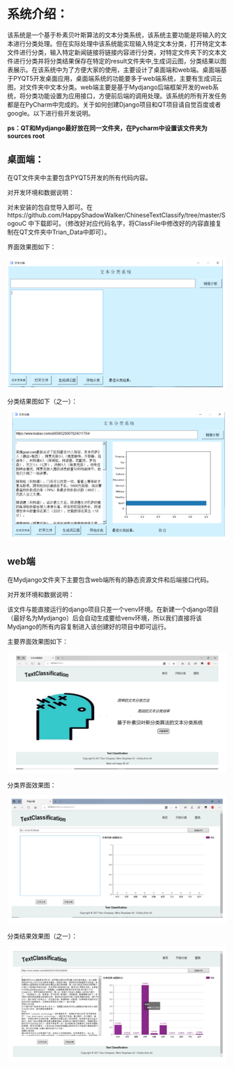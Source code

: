 # 系统介绍：

该系统是一个基于朴素贝叶斯算法的文本分类系统，该系统主要功能是将输入的文本进行分类处理。但在实际处理中该系统能实现输入特定文本分类，打开特定文本文件进行分类，输入特定新闻链接将链接内容进行分类，对特定文件夹下的文本文件进行分类并将分类结果保存在特定的result文件夹中,生成词云图，分类结果以图表展示。在该系统中为了方便大家的使用，主要设计了桌面端和web端。桌面端基于PYQT5开发桌面应用，桌面端系统的功能要多于web端系统，主要有生成词云图，对文件夹中文本分类。web端主要是基于Mydjango后端框架开发的web系统，将分类功能设置为应用接口，方便前后端的调用处理。该系统的所有开发任务都是在PyCharm中完成的。关于如何创建Django项目和QT项目请自觉百度或者google。以下进行些开发说明。

**ps：QT和Mydjango最好放在同一文件夹，在Pycharm中设置该文件夹为sources root**

## 桌面端：

在QT文件夹中主要包含PYQT5开发的所有代码内容。

对开发环境和数据说明：

对未安装的包自觉导入即可。在https://github.com/HappyShadowWalker/ChineseTextClassify/tree/master/SogouC 中下载即可。（修改好对应代码名字，将ClassFile中修改好的内容直接复制在QT文件夹中Trian_Data中即可）。

界面效果图如下：

![](picture/1.png)

分类结果图如下（之一）：

![](picture/4.png)

## web端

在Mydjango文件夹下主要包含web端所有的静态资源文件和后端接口代码。

对开发环境和数据说明：

该文件与能直接运行的django项目只差一个venv环境。在新建一个django项目（最好名为Mydjango）后会自动生成要给venv环境，所以我们直接将该Mydjango的所有内容复制进入该创建好的项目中即可运行。

主要界面效果图如下：

![](picture/2.png)

分类界面效果图：

![](picture/3.png)

分类结果效果图（之一）：

![](picture/5.png)

